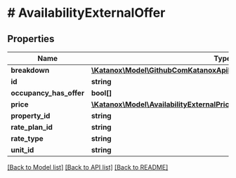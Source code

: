 # # AvailabilityExternalOffer

## Properties

Name | Type | Description | Notes
------------ | ------------- | ------------- | -------------
**breakdown** | [**\Katanox\Model\GithubComKatanoxApiPkgModelAvailabilityPricePerNight[]**](GithubComKatanoxApiPkgModelAvailabilityPricePerNight.md) |  | [optional]
**id** | **string** |  | [optional]
**occupancy_has_offer** | **bool[]** |  | [optional]
**price** | [**\Katanox\Model\AvailabilityExternalPrice**](AvailabilityExternalPrice.md) |  | [optional]
**property_id** | **string** |  | [optional]
**rate_plan_id** | **string** |  | [optional]
**rate_type** | **string** |  | [optional]
**unit_id** | **string** |  | [optional]

[[Back to Model list]](../../README.md#models) [[Back to API list]](../../README.md#endpoints) [[Back to README]](../../README.md)
